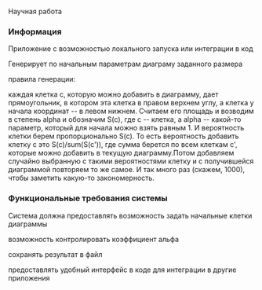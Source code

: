 Научная работа

### Информация

Приложение с возможностью локального запуска или интеграции в код

Генерирует по начальным параметрам диаграму заданного размера

правила генерации:

каждая клетка c, которую можно добавить в диаграмму, дает прямоугольник, в котором эта клетка в правом верхнем углу, а клетка у начала координат -- в левом нижнем. Считаем его площадь и возводим в степень alpha и обозначим S(c), где c -- клетка, а alpha -- какой-то параметр, который для начала можно взять равным 1.  И вероятность клетки берем пропорционально S(c). То есть вероятность добавить клетку c это S(c)/sum(S(c')), где сумма берется по всем клеткам c', которые можно добавить в текущую диаграмму.Потом добавляем случайно выбранную с такими вероятностями клетку и с получившейся диаграммой повторяем то же самое.  И так много раз (скажем, 1000), чтобы заметить какую-то закономерность.


### Функциональные требования системы

Система должна предоставлять возможность задать начальные клетки диаграммы 

возможность контролировать коэффициент альфа

сохранять результат в файл

предоставлять удобный интерфейс в коде для интеграции в другие приложения





